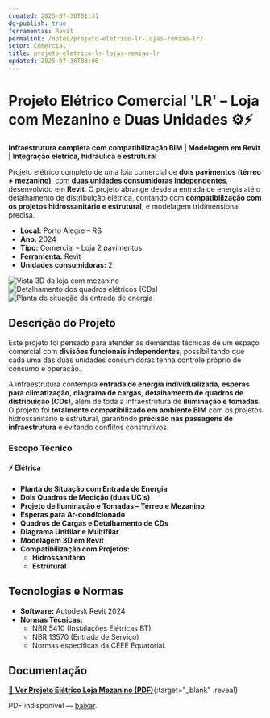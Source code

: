 ```yaml
---
created: 2025-07-30T01:31
dg-publish: true
ferramentas: Revit
permalink: /notes/projeto-eletrico-lr-lojas-remiao-lr/
setor: Comercial
title: projeto-eletrico-lr-lojas-remiao-lr
updated: 2025-07-30T03:06
---
```


# Projeto Elétrico Comercial 'LR' – Loja com Mezanino e Duas Unidades ⚙️⚡

**Infraestrutura completa com compatibilização BIM | Modelagem em Revit | Integração elétrica, hidráulica e estrutural**

Projeto elétrico completo de uma loja comercial de **dois pavimentos (térreo + mezanino)**, com **duas unidades consumidoras independentes**, desenvolvido em **Revit**. O projeto abrange desde a entrada de energia até o detalhamento de distribuição elétrica, contando com **compatibilização com os projetos hidrossanitário e estrutural**, e modelagem tridimensional precisa.

- **Local:** Porto Alegre – RS  
- **Ano:** 2024  
- **Tipo:** Comercial – Loja 2 pavimentos  
- **Ferramenta:** Revit  
- **Unidades consumidoras:** 2

<div class="project-gallery reveal">
  <img src="/assets/imagens/capa_thumb.jpg_lojas-remiao.jpg" alt="Vista 3D da loja com mezanino" class="gallery-thumb" loading="lazy">
  <img src="/assets/imagens/cd_thumb.jpg_lojas-remiao.jpg" alt="Detalhamento dos quadros elétricos (CDs)" class="gallery-thumb" loading="lazy">
  <img src="/assets/imagens/situacao_thumb.jpg_lojas-remiao.jpg" alt="Planta de situação da entrada de energia" class="gallery-thumb" loading="lazy">
</div>

## Descrição do Projeto

Este projeto foi pensado para atender às demandas técnicas de um espaço comercial com **divisões funcionais independentes**, possibilitando que cada uma das duas unidades consumidoras tenha controle próprio de consumo e operação.

A infraestrutura contempla **entrada de energia individualizada**, **esperas para climatização**, **diagrama de cargas**, **detalhamento de quadros de distribuição (CDs)**, além de toda a infraestrutura de **iluminação e tomadas**. O projeto foi **totalmente compatibilizado em ambiente BIM** com os projetos hidrossanitário e estrutural, garantindo **precisão nas passagens de infraestrutura** e evitando conflitos construtivos.

### Escopo Técnico

#### ⚡ Elétrica
- **Planta de Situação com Entrada de Energia**
- **Dois Quadros de Medição (duas UC’s)**
- **Projeto de Iluminação e Tomadas – Térreo e Mezanino**
- **Esperas para Ar-condicionado**
- **Quadros de Cargas e Detalhamento de CDs**
- **Diagrama Unifilar e Multifilar**
- **Modelagem 3D em Revit**
- **Compatibilização com Projetos:**
  - **Hidrossanitário**
  - **Estrutural**

## Tecnologias e Normas

- **Software:** Autodesk Revit 2024  
- **Normas Técnicas:**  
  - NBR 5410 (Instalações Elétricas BT)  
  - NBR 13570 (Entrada de Serviço)  
  - Normas específicas da CEEE Equatorial.

## Documentação

[📄 **Ver Projeto Elétrico Loja Mezanino (PDF)**](/assets/pdfs/692_arq_ex_modelo_r00_recorte_p1_lojas-remiao.pdf){:target="_blank" .reveal}  

<div class="pdf-container reveal">
  <object data="/assets/pdfs/692_arq_ex_modelo_r00_recorte_p1_lojas-remiao.pdf#toolbar=0"
          type="application/pdf" width="100%" height="500">
    <p>PDF indisponível — <a href="/assets/pdfs/692_arq_ex_modelo_r00_recorte_p1_lojas-remiao.pdf" target="_blank">baixar</a>.</p>
  </object>
</div>